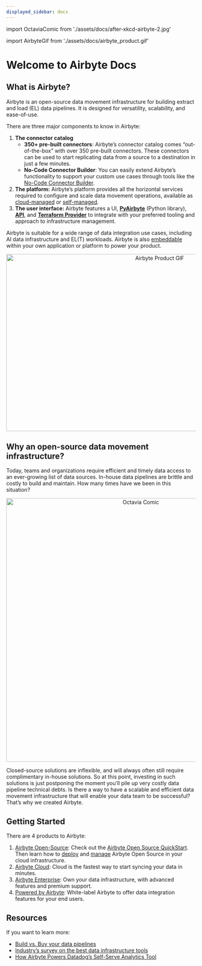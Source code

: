 ```yaml
---
displayed_sidebar: docs
---
```


import OctaviaComic from './assets/docs/after-xkcd-airbyte-2.jpg'

import AirbyteGif from './assets/docs/airbyte_product.gif'

# Welcome to Airbyte Docs

## What is Airbyte?

Airbyte is an open-source data movement infrastructure for building extract and load (EL) data
pipelines. It is designed for versatility, scalability, and ease-of-use.

There are three major components to know in Airbyte:

1. **The connector catalog**
   - **350+ pre-built connectors**: Airbyte’s connector catalog comes “out-of-the-box” with over 350
     pre-built connectors. These connectors can be used to start replicating data from a source to a
     destination in just a few minutes.
   - **No-Code Connector Builder**: You can easily extend Airbyte’s functionality to support your
     custom use cases through tools like the
     [No-Code Connector Builder](/connector-development/connector-builder-ui/overview).
2. **The platform:** Airbyte’s platform provides all the horizontal services required to configure
   and scale data movement operations, available as
   [cloud-managed](https://airbyte.com/product/airbyte-cloud) or
   [self-managed](https://airbyte.com/product/airbyte-enterprise).
3. **The user interface:** Airbyte features a UI,
   [**PyAirbyte**](/using-airbyte/pyairbyte/getting-started) (Python library),
   [**API**](/api-documentation), and [**Terraform Provider**](/terraform-documentation) to
   integrate with your preferred tooling and approach to infrastructure management.

Airbyte is suitable for a wide range of data integration use cases, including AI data infrastructure
and EL(T) workloads. Airbyte is also [embeddable](https://airbyte.com/product/powered-by-airbyte)
within your own application or platform to power your product.

<div align="center" >
   <img src={AirbyteGif} alt="Airbyte Product GIF" width="800" height="470" />
</div>

## Why an open-source data movement infrastructure?

Today, teams and organizations require efficient and timely data access to an ever-growing list of
data sources. In-house data pipelines are brittle and costly to build and maintain. How many times
have we been in this situation?

<div align="center" >
   <img src={OctaviaComic} alt="Octavia Comic" width="700" height="700"/>
</div>

Closed-source solutions are inflexible, and will always often still require complimentary in-house
solutions. So at this point, investing in such solutions is just postponing the moment you’ll pile
up very costly data pipeline technical debts. Is there a way to have a scalable and efficient data
movement infrastructure that will enable your data team to be successful? That’s why we created
Airbyte.

## Getting Started

There are 4 products to Airbyte:

1. [Airbyte Open-Source](/category/deploy-airbyte): Check out the
   [Airbyte Open Source QuickStart](/using-airbyte/getting-started). Then learn how to
   [deploy](/deploying-airbyte/local-deployment) and [manage](/operator-guides/upgrading-airbyte)
   Airbyte Open Source in your cloud infrastructure.
2. [Airbyte Cloud](http://cloud.airbyte.com/signup): Cloud is the fastest way to start syncing your
   data in minutes.
3. [Airbyte Enterprise](https://airbyte.com/product/airbyte-enterprise): Own your data
   infrastructure, with advanced features and premium support.
4. [Powered by Airbyte](https://reference.airbyte.com/reference/powered-by-airbyte?_gl=1*2lrnqy*_gcl_au*MTM1OTY1NTMzNi4xNzEyNjIwMDY3):
   White-label Airbyte to offer data integration features for your end users.

## Resources

If you want to learn more:

- [Build vs. Buy your data pipelines](https://build-vs-buy.airbyte.com/)
- [Industry’s survey on the best data infrastructure tools](https://state-of-data.com/)
- [How Airbyte Powers Datadog’s Self-Serve Analytics Tool](https://airbyte.com/success-stories/datadog)
